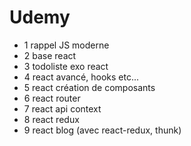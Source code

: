 # Udemy 
- 1 rappel JS moderne
- 2 base react
- 3 todoliste exo react
- 4 react avancé, hooks etc...
- 5 react création de composants
- 6 react router
- 7 react api context
- 8 react redux
- 9 react blog (avec react-redux, thunk)